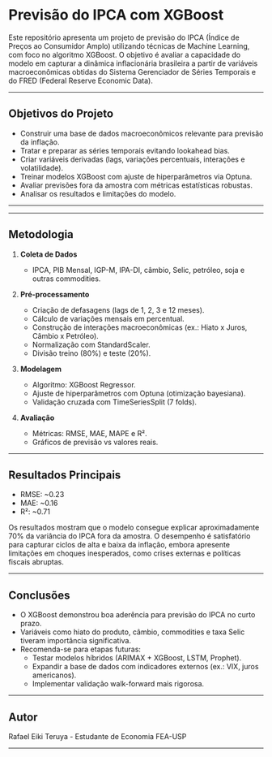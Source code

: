 # Previsão do IPCA com XGBoost

Este repositório apresenta um projeto de previsão do IPCA (Índice de Preços ao Consumidor Amplo) utilizando técnicas de Machine Learning, com foco no algoritmo XGBoost. O objetivo é avaliar a capacidade do modelo em capturar a dinâmica inflacionária brasileira a partir de variáveis macroeconômicas obtidas do Sistema Gerenciador de Séries Temporais e do FRED (Federal Reserve Economic Data).

---

## Objetivos do Projeto
- Construir uma base de dados macroeconômicos relevante para previsão da inflação.
- Tratar e preparar as séries temporais evitando lookahead bias.
- Criar variáveis derivadas (lags, variações percentuais, interações e volatilidade).
- Treinar modelos XGBoost com ajuste de hiperparâmetros via Optuna.
- Avaliar previsões fora da amostra com métricas estatísticas robustas.
- Analisar os resultados e limitações do modelo.

---


---

## Metodologia
1. **Coleta de Dados**  
   - IPCA, PIB Mensal, IGP-M, IPA-DI, câmbio, Selic, petróleo, soja e outras commodities.  

2. **Pré-processamento**  
   - Criação de defasagens (lags de 1, 2, 3 e 12 meses).  
   - Cálculo de variações mensais em percentual.  
   - Construção de interações macroeconômicas (ex.: Hiato x Juros, Câmbio x Petróleo).  
   - Normalização com StandardScaler.  
   - Divisão treino (80%) e teste (20%).  

3. **Modelagem**  
   - Algoritmo: XGBoost Regressor.  
   - Ajuste de hiperparâmetros com Optuna (otimização bayesiana).  
   - Validação cruzada com TimeSeriesSplit (7 folds).  

4. **Avaliação**  
   - Métricas: RMSE, MAE, MAPE e R².  
   - Gráficos de previsão vs valores reais.  

---

## Resultados Principais
- RMSE: ~0.23  
- MAE: ~0.16  
- R²: ~0.71  

Os resultados mostram que o modelo consegue explicar aproximadamente 70% da variância do IPCA fora da amostra. O desempenho é satisfatório para capturar ciclos de alta e baixa da inflação, embora apresente limitações em choques inesperados, como crises externas e políticas fiscais abruptas.

---

## Conclusões
- O XGBoost demonstrou boa aderência para previsão do IPCA no curto prazo.  
- Variáveis como hiato do produto, câmbio, commodities e taxa Selic tiveram importância significativa.  
- Recomenda-se para etapas futuras:  
  - Testar modelos híbridos (ARIMAX + XGBoost, LSTM, Prophet).  
  - Expandir a base de dados com indicadores externos (ex.: VIX, juros americanos).  
  - Implementar validação walk-forward mais rigorosa.  

---

## Autor
Rafael Eiki Teruya - Estudante de Economia FEA-USP

---

